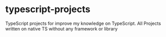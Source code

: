 # typescript-projects
TypeScript projects for improve my knowledge on TypeScript. All Projects written on native TS without any framework or library
